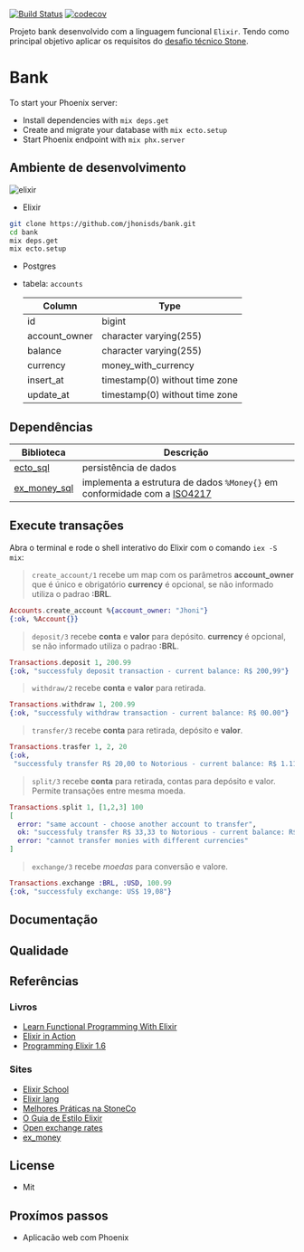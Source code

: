 [![Build Status](https://www.travis-ci.org/jhonisds/bank.svg?branch=main)](https://www.travis-ci.org/jhonisds/bank) [![codecov](https://codecov.io/gh/jhonisds/bank/branch/main/graph/badge.svg?token=O7T9IK4OW5)](https://codecov.io/gh/jhonisds/bank)

Projeto bank desenvolvido com a linguagem funcional `Elixir`. Tendo como principal objetivo aplicar os
requisitos do [desafio técnico Stone](https://gist.github.com/Isabelarrodrigues/873b8849e8b54f0968d77a4b2f111ec4).

# Bank

To start your Phoenix server:

- Install dependencies with `mix deps.get`
- Create and migrate your database with `mix ecto.setup`
- Start Phoenix endpoint with `mix phx.server`

## Ambiente de desenvolvimento

![elixir](https://hexdocs.pm/elixir/assets/logo.png)

- Elixir

```sh
git clone https://github.com/jhonisds/bank.git
cd bank
mix deps.get
mix ecto.setup
```

- Postgres

- tabela: `accounts`

  | Column        | Type                           |
  | ------------- | ------------------------------ |
  | id            | bigint                         |
  | account_owner | character varying(255)         |
  | balance       | character varying(255)         |
  | currency      | money_with_currency            |
  | insert_at     | timestamp(0) without time zone |
  | update_at     | timestamp(0) without time zone |

## Dependências

| Biblioteca                                                     | Descrição                                                                                                                    |
| -------------------------------------------------------------- | ---------------------------------------------------------------------------------------------------------------------------- |
| [ecto_sql](https://hexdocs.pm/ecto_sql/Ecto.Adapters.SQL.html) | persistência de dados                                                                                                        |
| [ex_money_sql](https://hexdocs.pm/ex_money_sql/readme.html)    | implementa a estrutura de dados `%Money{}` em conformidade com a [ISO4217](https://www.iso.org/iso-4217-currency-codes.html) |

## Execute transações

Abra o terminal e rode o shell interativo do Elixir com o comando `iex -S mix`:

> `create_account/1` recebe um map com os parâmetros **account_owner** que é único e obrigatório
> **currency** é opcional, se não informado utiliza o padrao **:BRL**.

```elixir
Accounts.create_account %{account_owner: "Jhoni"}
{:ok, %Account{}}
```

> `deposit/3` recebe **conta** e **valor** para depósito.
> **currency** é opcional, se não informado utiliza o padrao **:BRL**.

```elixir
Transactions.deposit 1, 200.99
{:ok, "successfuly deposit transaction - current balance: R$ 200,99"}
```

> `withdraw/2` recebe **conta** e **valor** para retirada.

```elixir
Transactions.withdraw 1, 200.99
{:ok, "successfuly withdraw transaction - current balance: R$ 00.00"}
```

> `transfer/3` recebe **conta** para retirada, depósito e **valor**.

```elixir
Transactions.trasfer 1, 2, 20
{:ok,
 "successfuly transfer R$ 20,00 to Notorious - current balance: R$ 1.112,99"}
```

> `split/3` recebe **conta** para retirada, contas para depósito e valor.
> Permite transações entre mesma moeda.

```elixir
Transactions.split 1, [1,2,3] 100
[
  error: "same account - choose another account to transfer",
  ok: "successfuly transfer R$ 33,33 to Notorious - current balance: R$ 1.079,66",
  error: "cannot transfer monies with different currencies"
]
```

> `exchange/3` recebe _moedas_ para conversão e valore.

```elixir
Transactions.exchange :BRL, :USD, 100.99
{:ok, "successfuly exchange: US$ 19,08"}
```

## Documentação

## Qualidade

## Referências

### Livros

- [Learn Functional Programming With Elixir](https://pragprog.com/titles/cdc-elixir/learn-functional-programming-with-elixir/)
- [Elixir in Action](https://www.manning.com/books/elixir-in-action-second-edition)
- [Programming Elixir 1.6](https://pragprog.com/titles/elixir16/programming-elixir-1-6/)

### Sites

- [Elixir School](https://elixirschool.com/pt/)
- [Elixir lang](https://elixir-lang.org/getting-started/introduction.html)
- [Melhores Práticas na StoneCo](https://github.com/stone-payments/stoneco-best-practices/blob/master/README_pt.md)
- [O Guia de Estilo Elixir](https://github.com/gusaiani/elixir_style_guide/blob/master/README_ptBR.md)
- [Open exchange rates](https://openexchangerates.org/)
- [ex_money](https://hexdocs.pm/ex_money/readme.html)

## License

- Mit

## Proxímos passos

- Aplicacão web com Phoenix
